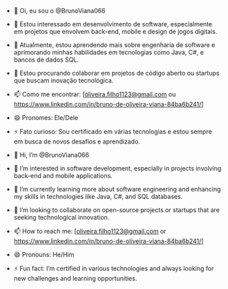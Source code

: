 - 👋 Oi, eu sou o @BrunoViana066
- 👀 Estou interessado em desenvolvimento de software, especialmente em projetos que envolvem back-end, mobile e design de jogos digitais.
- 🌱 Atualmente, estou aprendendo mais sobre engenharia de software e aprimorando minhas habilidades em tecnologias como Java, C#, e bancos de dados SQL.
- 💞️ Estou procurando colaborar em projetos de código aberto ou startups que buscam inovação tecnológica.
- 📫 Como me encontrar: [oliveira.filho1123@gmail.com ou https://www.linkedin.com/in/bruno-de-oliveira-viana-84ba6b241/]
- 😄 Pronomes: Ele/Dele
- ⚡ Fato curioso: Sou certificado em várias tecnologias e estou sempre em busca de novos desafios e aprendizado.

- 👋 Hi, I’m @BrunoViana066
- 👀 I’m interested in software development, especially in projects involving back-end and mobile applications.
- 🌱 I’m currently learning more about software engineering and enhancing my skills in technologies like Java, C#, and SQL databases.
- 💞️ I’m looking to collaborate on open-source projects or startups that are seeking technological innovation.
- 📫 How to reach me: [oliveira.filho1123@gmail.com or https://www.linkedin.com/in/bruno-de-oliveira-viana-84ba6b241/]
- 😄 Pronouns: He/Him
- ⚡ Fun fact: I’m certified in various technologies and always looking for new challenges and learning opportunities.

